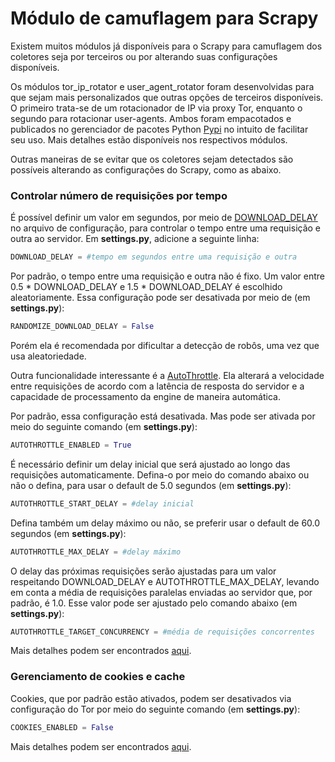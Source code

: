 # Módulo de camuflagem para Scrapy

Existem muitos módulos já disponíveis para o Scrapy para camuflagem dos coletores seja por terceiros ou por alterando suas configurações disponíveis. 

Os módulos tor_ip_rotator e user_agent_rotator foram desenvolvidas para que sejam mais personalizados que outras opções de terceiros disponíveis. O primeiro trata-se de um rotacionador de IP via proxy Tor, enquanto o segundo para rotacionar user-agents. Ambos foram empacotados e publicados no gerenciador de pacotes Python [Pypi](https://pypi.org/) no intuito de facilitar seu uso. Mais detalhes estão disponíveis nos respectivos módulos.

Outras maneiras de se evitar que os coletores sejam detectados são possíveis alterando as configurações do Scrapy, como as abaixo.

### Controlar número de requisições por tempo

É possível definir um valor em segundos, por meio de [DOWNLOAD_DELAY](https://docs.scrapy.org/en/latest/topics/settings.html#download-delay) no arquivo de configuração, para controlar o tempo entre uma requisição e outra ao servidor. Em **settings.py**, adicione a seguinte linha:

```python
DOWNLOAD_DELAY = #tempo em segundos entre uma requisição e outra
```

Por padrão, o tempo entre uma requisição e outra não é fixo. Um valor entre 0.5 * DOWNLOAD_DELAY e 1.5 * DOWNLOAD_DELAY é escolhido aleatoriamente. Essa configuração pode ser desativada por meio de (em **settings.py**):

```python
RANDOMIZE_DOWNLOAD_DELAY = False
```

Porém ela é recomendada por dificultar a detecção de robôs, uma vez que usa aleatoriedade.

Outra funcionalidade interessante é a [AutoThrottle](https://docs.scrapy.org/en/latest/topics/autothrottle.html#autothrottle-extension). Ela alterará a velocidade entre requisições de acordo com a latência de resposta do servidor e a capacidade de processamento da engine de maneira automática.  

Por padrão, essa configuração está desativada. Mas pode ser ativada por meio do seguinte comando (em **settings.py**):

```python
AUTOTHROTTLE_ENABLED = True
```

É necessário definir um delay inicial que será ajustado ao longo das requisições automaticamente. Defina-o por meio do comando abaixo ou não o defina, para usar o default de 5.0 segundos (em **settings.py**):

```python
AUTOTHROTTLE_START_DELAY = #delay inicial  
```

Defina também um delay máximo ou não, se preferir usar o default de 60.0 segundos (em **settings.py**):

```python
AUTOTHROTTLE_MAX_DELAY = #delay máximo
```

O delay das próximas requisições serão ajustadas para um valor respeitando DOWNLOAD_DELAY e AUTOTHROTTLE_MAX_DELAY, levando em conta a média de requisições paralelas enviadas ao servidor que, por padrão, é 1.0. Esse valor pode ser ajustado pelo comando abaixo (em **settings.py**): 

```python
AUTOTHROTTLE_TARGET_CONCURRENCY = #média de requisições concorrentes
```

Mais detalhes podem ser encontrados [aqui](https://docs.scrapy.org/en/latest/topics/autothrottle.html#throttling-algorithm).

### Gerenciamento de cookies e cache

Cookies, que por padrão estão ativados, podem ser desativados via configuração do Tor por meio do seguinte comando (em **settings.py**):

```python 
COOKIES_ENABLED = False
```

Mais detalhes podem ser encontrados [aqui](https://docs.scrapy.org/en/latest/topics/downloader-middleware.html#module-scrapy.downloadermiddlewares.cookies).